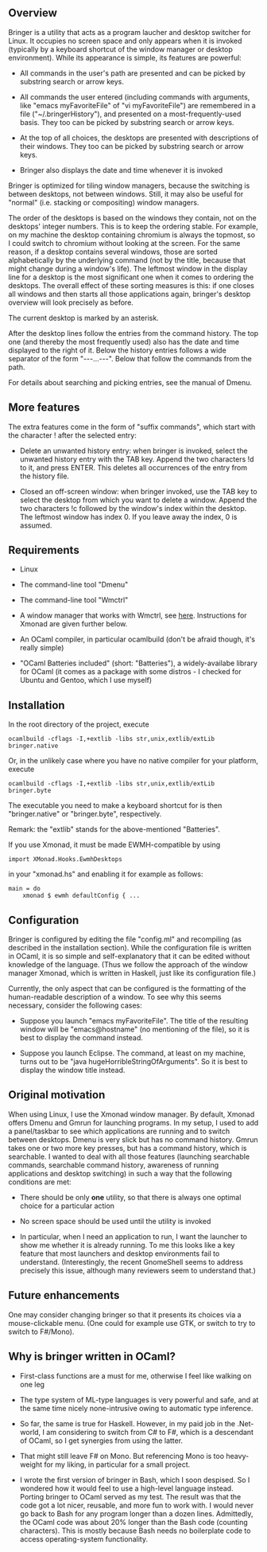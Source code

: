 Overview
--------

Bringer is a utility that acts as a program laucher and desktop
switcher for Linux. It occupies no screen space and only appears when
it is invoked (typically by a keyboard shortcut of the window manager
or desktop environment). While its appearance is simple, its features
are powerful:

* All commands in the user's path are presented and can be picked by
substring search or arrow keys.

* All commands the user entered (including commands with arguments,
like "emacs myFavoriteFile" of "vi myFavoriteFile") are remembered in
a file ("~/.bringerHistory"), and presented on a most-frequently-used
basis. They too can be picked by substring search or arrow keys.

* At the top of all choices, the desktops are presented with
descriptions of their windows. They too can be picked by substring
search or arrow keys.

* Bringer also displays the date and time whenever it is invoked

Bringer is optimized for tiling window managers, because the switching
is between desktops, not between windows. Still, it may also be useful
for "normal" (i.e. stacking or compositing) window managers.

The order of the desktops is based on the windows they contain, not on
the desktops' integer numbers. This is to keep the ordering
stable. For example, on my machine the desktop containing chromium is
always the topmost, so I could switch to chromium without looking at
the screen. For the same reason, if a desktop contains several
windows, those are sorted alphabetically by the underlying command
(not by the title, because that might change during a window's
life). The leftmost window in the display line for a desktop is the
most significant one when it comes to ordering the desktops. The
overall effect of these sorting measures is this: if one closes all
windows and then starts all those applications again, bringer's
desktop overview will look precisely as before.

The current desktop is marked by an asterisk.

After the desktop lines follow the entries from the command history.
The top one (and thereby the most frequently used) also has the date
and time displayed to the right of it. Below the history entries
follows a wide separator of the form "---...---". Below that follow
the commands from the path.

For details about searching and picking entries, see the manual of
Dmenu.


More features
-------------

The extra features come in the form of "suffix commands", which start
with the character ! after the selected entry:
 
* Delete an unwanted history entry: when bringer is invoked, select
the unwanted history entry with the TAB key. Append the two characters
!d to it, and press ENTER. This deletes all occurrences of the entry
from the history file.

* Closed an off-screen window: when bringer invoked, use the TAB key
to select the desktop from which you want to delete a window. Append
the two characters !c followed by the window's index within the
desktop. The leftmost window has index 0. If you leave away the index,
0 is assumed.


Requirements
------------

* Linux

* The command-line tool "Dmenu"

* The command-line tool "Wmctrl"

* A window manager that works with Wmctrl, see
  [here](http://tomas.styblo.name/wmctrl/). Instructions for Xmonad are 
  given further below.

* An OCaml compiler, in particular ocamlbuild (don't be afraid though,
  it's really simple)

* "OCaml Batteries included" (short: "Batteries"), a widely-availabe
  library for OCaml (it comes as a package with some distros - I
  checked for Ubuntu and Gentoo, which I use myself)


Installation
------------

In the root directory of the project, execute

    ocamlbuild -cflags -I,+extlib -libs str,unix,extlib/extLib bringer.native

Or, in the unlikely case where you have no native compiler for your
platform, execute

    ocamlbuild -cflags -I,+extlib -libs str,unix,extlib/extLib bringer.byte

The executable you need to make a keyboard shortcut for is then
"bringer.native" or "bringer.byte", respectively.

Remark: the "extlib" stands for the above-mentioned "Batteries".

If you use Xmonad, it must be made EWMH-compatible by using

    import XMonad.Hooks.EwmhDesktops

in your "xmonad.hs" and enabling it for example as follows:

    main = do
        xmonad $ ewmh defaultConfig { ...

Configuration
-------------

Bringer is configured by editing the file "config.ml" and recompiling
(as described in the installation section). While the configuration
file is written in OCaml, it is so simple and self-explanatory that it
can be edited without knowledge of the language.  (Thus we follow the
approach of the window manager Xmonad, which is written in Haskell,
just like its configuration file.)

Currently, the only aspect that can be configured is the formatting of
the human-readable description of a window. To see why this seems
necessary, consider the following cases:

* Suppose you launch "emacs myFavoriteFile". The title of the
resulting window will be "emacs@hostname" (no mentioning of the file),
so it is best to display the command instead.

* Suppose you launch Eclipse. The command, at least on my machine,
turns out to be "java hugeHorribleStringOfArguments". So it is best to
display the window title instead.
 

Original motivation
------------------- 

When using Linux, I use the Xmonad window manager. By default, Xmonad
offers Dmenu and Gmrun for launching programs. In my setup, I used to
add a panel/taskbar to see which applications are running and to
switch between desktops. Dmenu is very slick but has no command
history. Gmrun takes one or two more key presses, but has a command
history, which is searchable. I wanted to deal with all those features
(launching searchable commands, searchable command history, awareness
of running applications and desktop switching) in such a way that the
following conditions are met:

* There should be only **one** utility, so that there is always one
optimal choice for a particular action

* No screen space should be used until the utility is invoked

* In particular, when I need an application to run, I want the
launcher to show me whether it is already running. To me this looks
like a key feature that most launchers and desktop environments fail
to understand. (Interestingly, the recent GnomeShell seems to address
precisely this issue, although many reviewers seem to understand
that.)


Future enhancements
-------------------

One may consider changing bringer so that it presents its choices via
a mouse-clickable menu. (One could for example use GTK, or switch to
try to switch to F#/Mono).


Why is bringer written in OCaml? 
--------------------------------

* First-class functions are a must for me, otherwise I feel like
  walking on one leg

* The type system of ML-type languages is very powerful and safe, and
at the same time nicely none-intrusive owing to automatic type
inference.

* So far, the same is true for Haskell. However, in my paid job in the
.Net-world, I am considering to switch from C# to F#, which is a
descendant of OCaml, so I get synergies from using the latter.

* That might still leave F# on Mono. But referencing Mono is too
heavy-weight for my liking, in particular for a small project.

* I wrote the first version of bringer in Bash, which I soon despised.
So I wondered how it would feel to use a high-level language
instead. Porting bringer to OCaml served as my test. The result was
that the code got a lot nicer, reusable, and more fun to work with. I
would never go back to Bash for any program longer than a dozen
lines. Admittedly, the OCaml code was about 20% longer than the Bash
code (counting characters). This is mostly because Bash needs no
boilerplate code to access operating-system functionality.
